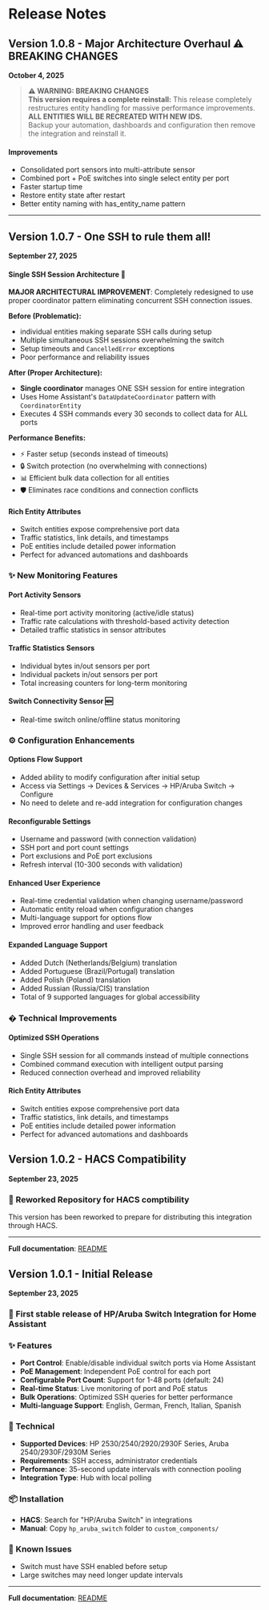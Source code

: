 # Release Notes

## Version 1.0.8 - Major Architecture Overhaul ⚠️ BREAKING CHANGES
**October 4, 2025**

> **⚠️ WARNING: BREAKING CHANGES**  
> **This version requires a complete reinstall:**
> This release completely restructures entity handling for massive performance improvements.  
> **ALL ENTITIES WILL BE RECREATED WITH NEW IDS.**  
> Backup your automation, dashboards and configuration then remove the integration and reinstall it.

#### Improvements
- Consolidated port sensors into multi-attribute sensor
- Combined port + PoE switches into single select entity per port
- Faster startup time
- Restore entity state after restart
- Better entity naming with has_entity_name pattern

---

## Version 1.0.7 - One SSH to rule them all!
**September 27, 2025**

#### **Single SSH Session Architecture** 🚀
**MAJOR ARCHITECTURAL IMPROVEMENT**: Completely redesigned to use proper coordinator pattern eliminating concurrent SSH connection issues.

**Before (Problematic):**
- individual entities making separate SSH calls during setup
- Multiple simultaneous SSH sessions overwhelming the switch
- Setup timeouts and `CancelledError` exceptions
- Poor performance and reliability issues

**After (Proper Architecture):**
- **Single coordinator** manages ONE SSH session for entire integration
- Uses Home Assistant's `DataUpdateCoordinator` pattern with `CoordinatorEntity`
- Executes 4 SSH commands every 30 seconds to collect data for ALL ports

**Performance Benefits:**
- ⚡ Faster setup (seconds instead of timeouts)
- 🔒 Switch protection (no overwhelming with connections)  
- 📊 Efficient bulk data collection for all entities
- 🛡️ Eliminates race conditions and connection conflicts

#### **Rich Entity Attributes**
- Switch entities expose comprehensive port data
- Traffic statistics, link details, and timestamps
- PoE entities include detailed power information
- Perfect for advanced automations and dashboards

### ✨ **New Monitoring Features**

#### **Port Activity Sensors**
- Real-time port activity monitoring (active/idle status)
- Traffic rate calculations with threshold-based activity detection
- Detailed traffic statistics in sensor attributes

#### **Traffic Statistics Sensors** 
- Individual bytes in/out sensors per port
- Individual packets in/out sensors per port
- Total increasing counters for long-term monitoring

#### **Switch Connectivity Sensor** 🆕
- Real-time switch online/offline status monitoring

### ⚙️ **Configuration Enhancements**

#### **Options Flow Support**
- Added ability to modify configuration after initial setup
- Access via Settings → Devices & Services → HP/Aruba Switch → Configure
- No need to delete and re-add integration for configuration changes

#### **Reconfigurable Settings**
- Username and password (with connection validation)
- SSH port and port count settings
- Port exclusions and PoE port exclusions
- Refresh interval (10-300 seconds with validation)

#### **Enhanced User Experience**
- Real-time credential validation when changing username/password
- Automatic entity reload when configuration changes
- Multi-language support for options flow
- Improved error handling and user feedback

#### **Expanded Language Support**
- Added Dutch (Netherlands/Belgium) translation
- Added Portuguese (Brazil/Portugal) translation
- Added Polish (Poland) translation
- Added Russian (Russia/CIS) translation
- Total of 9 supported languages for global accessibility

### � **Technical Improvements**

#### **Optimized SSH Operations** 
- Single SSH session for all commands instead of multiple connections
- Combined command execution with intelligent output parsing
- Reduced connection overhead and improved reliability

#### **Rich Entity Attributes**
- Switch entities expose comprehensive port data
- Traffic statistics, link details, and timestamps
- PoE entities include detailed power information
- Perfect for advanced automations and dashboards

## Version 1.0.2 - HACS Compatibility
**September 23, 2025**

### 🎉 Reworked Repository for HACS comptibility

This version has been reworked to prepare for distributing this integration through HACS.

---
**Full documentation**: [README](https://github.com/farosch/hacs_hp_aruba_switch#readme)

## Version 1.0.1 - Initial Release
**September 23, 2025**

### 🎉 First stable release of HP/Aruba Switch Integration for Home Assistant

### ✨ Features
- **Port Control**: Enable/disable individual switch ports via Home Assistant
- **PoE Management**: Independent PoE control for each port
- **Configurable Port Count**: Support for 1-48 ports (default: 24)
- **Real-time Status**: Live monitoring of port and PoE status
- **Bulk Operations**: Optimized SSH queries for better performance
- **Multi-language Support**: English, German, French, Italian, Spanish

### 🔧 Technical
- **Supported Devices**: HP 2530/2540/2920/2930F Series, Aruba 2540/2930F/2930M Series
- **Requirements**: SSH access, administrator credentials
- **Performance**: 35-second update intervals with connection pooling
- **Integration Type**: Hub with local polling

### 📦 Installation
- **HACS**: Search for "HP/Aruba Switch" in integrations
- **Manual**: Copy `hp_aruba_switch` folder to `custom_components/`

### 🐛 Known Issues
- Switch must have SSH enabled before setup
- Large switches may need longer update intervals

---
**Full documentation**: [README](https://github.com/farosch/hacs_hp_aruba_switch#readme)